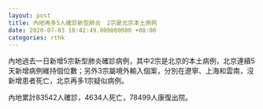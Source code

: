 ```yaml
---
layout: post
title: 內地再多5人確診新型肺炎　2宗是北京本土病例
date: 2020-07-03 10:42:49.000000000 +08:00
categories: rthk
---
```


內地過去一日新增5宗新型肺炎確診病例，其中2宗是北京的本土病例，北京連續5天新增病例維持個位數；另外3宗屬境外輸入個案，分別在遼寧、上海和雲南，沒新增患者死亡，北京再多1宗疑似病例。

內地累計83542人確診，4634人死亡，78499人康復出院。
